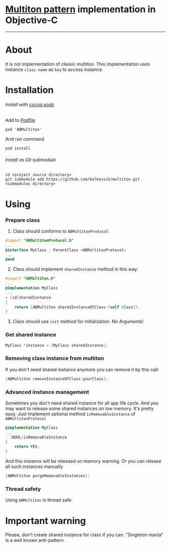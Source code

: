 [Multiton pattern](http://en.wikipedia.org/wiki/Multiton_pattern) implementation in Objective-C
========
---
# About
It is not implementation of classic multiton. This implementation uses instance `class name` as `key` to access instance.

# Installation

###### Install with [cocoa pods](http://cocoapods.org/) 
Add to [Podfile](https://github.com/CocoaPods/CocoaPods/wiki/A-Podfile)
```
pod 'ABMultiton'
```

And run command
```
pod install
```

###### Install as Git submodule
```
cd <project source directory>
git submodule add https://github.com/belkevich/multiton.git <submodules directory>
```

# Using

### Prepare class

1. Class should conforms to `ABMultitonProtocol`
```objective-c
#import "ABMultitonProtocol.h"
...
@interface MyClass : ParentClass <ABMultitonProtocol>
...
@end
```

2. Class should implement `sharedInstance` method in this way:
```objective-c
#import "ABMultiton.h"
...
@implementation MyClass
...
+ (id)sharedIsntance
{
    return [ABMultiton sharedInstanceOfClass:[self class]];
}
```

3. Class should use `init` method for initialization. No Arguments!

### Get shared instance

```objective-c
MyClass *instance = [MyClass sharedInstance];
```

### Removing class instance from multiton

If you don't need shared instance anymore you can remove it by this call:
```objective-c
[ABMultiton removeInstanceOfClass:yourClass];
```

### Advanced instance management

Sometimes you don't need shared instance for all app life cycle.
And you may want to release some shared instances on low memory.
It's pretty easy. Just implement optional method `isRemovableInstance`
of `ABMultitonProtocol`
```objective-c
@implementation MyClass
...
- (BOOL)isRemovableInstance
{
    return YES;
}
```
And this instance will be released on memory warning.
Or you can release all such instances manually
```objective-c
[ABMultiton purgeRemovableInstances];
```

### Thread safety

Using `ABMultiton` is thread safe.

# Important warning

Please, don't create shared instance for class if you can.
"Singleton mania" is a well known anti-pattern.
